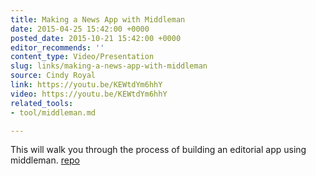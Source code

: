 ```yaml
---
title: Making a News App with Middleman
date: 2015-04-25 15:42:00 +0000
posted_date: 2015-10-21 15:42:00 +0000
editor_recommends: ''
content_type: Video/Presentation
slug: links/making-a-news-app-with-middleman
source: Cindy Royal
link: https://youtu.be/KEWtdYm6hhY
video: https://youtu.be/KEWtdYm6hhY
related_tools:
- tool/middleman.md

---
```

This will walk you through the process of building an editorial app using middleman. [repo](https://github.com/cindyroyal/top_albums)
